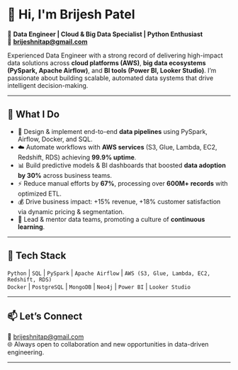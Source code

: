 # 👋 Hi, I'm Brijesh Patel

🚀 **Data Engineer | Cloud & Big Data Specialist | Python Enthusiast**  
📧 **brijeshnitap@gmail.com**

Experienced Data Engineer with a strong record of delivering high-impact data solutions across **cloud platforms (AWS)**, **big data ecosystems (PySpark, Apache Airflow)**, and **BI tools (Power BI, Looker Studio)**. I’m passionate about building scalable, automated data systems that drive intelligent decision-making.

---

## 🔧 What I Do

- 🔁 Design & implement end-to-end **data pipelines** using PySpark, Airflow, Docker, and SQL.
- ☁️ Automate workflows with **AWS services** (S3, Glue, Lambda, EC2, Redshift, RDS) achieving **99.9% uptime**.
- 📊 Build predictive models & BI dashboards that boosted **data adoption by 30%** across business teams.
- ⚡ Reduce manual efforts by **67%**, processing over **600M+ records** with optimized ETL.
- 💰 Drive business impact: +15% revenue, +18% customer satisfaction via dynamic pricing & segmentation.
- 👥 Lead & mentor data teams, promoting a culture of **continuous learning**.

---

## 🧰 Tech Stack

`Python` | `SQL` | `PySpark` | `Apache Airflow` | `AWS (S3, Glue, Lambda, EC2, Redshift, RDS)`  
`Docker` | `PostgreSQL` | `MongoDB` | `Neo4j` | `Power BI` | `Looker Studio`

---

## 📫 Let’s Connect

📧 brijeshnitap@gmail.com  
🌐 Always open to collaboration and new opportunities in data-driven engineering.

---
